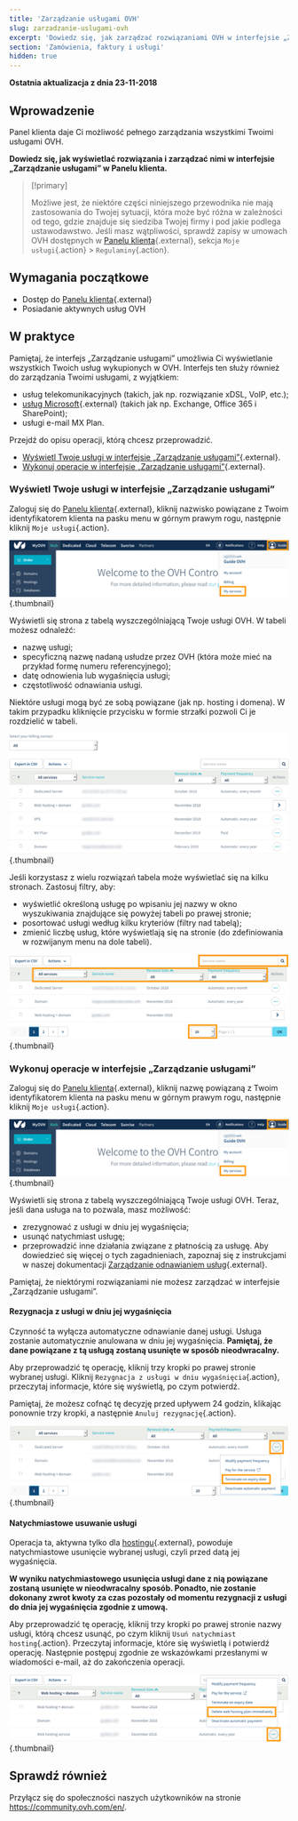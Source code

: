 ```yaml
---
title: 'Zarządzanie usługami OVH'
slug: zarzadzanie-uslugami-ovh
excerpt: 'Dowiedz się, jak zarządzać rozwiązaniami OVH w interfejsie „Zarządzanie usługami” w Panelu klienta'
section: 'Zamówienia, faktury i usługi'
hidden: true
---
```


**Ostatnia aktualizacja z dnia 23-11-2018**

## Wprowadzenie

Panel klienta daje Ci możliwość pełnego zarządzania wszystkimi Twoimi usługami OVH.

**Dowiedz się, jak wyświetlać rozwiązania i zarządzać nimi w interfejsie „Zarządzanie usługami” w Panelu klienta.**

> [!primary]
>
> Możliwe jest, że niektóre części niniejszego przewodnika nie mają zastosowania do Twojej sytuacji, która może być różna w zależności od tego, gdzie znajduje się siedziba Twojej firmy i pod jakie podlega ustawodawstwo. Jeśli masz wątpliwości, sprawdź zapisy w umowach OVH dostępnych w [Panelu klienta](https://www.ovh.com/auth/?action=gotomanager){.external}, sekcja `Moje usługi`{.action} > `Regulaminy`{.action}.
>


## Wymagania początkowe

- Dostęp do [Panelu klienta](https://www.ovh.com/auth/?action=gotomanager){.external}
- Posiadanie aktywnych usług OVH

## W praktyce

Pamiętaj, że interfejs „Zarządzanie usługami” umożliwia Ci wyświetlanie wszystkich Twoich usług wykupionych w OVH. Interfejs ten służy również do zarządzania Twoimi usługami, z wyjątkiem:

- usług telekomunikacyjnych (takich, jak np. rozwiązanie xDSL, VoIP, etc.);
- [usług Microsoft](https://www.ovh.pl/office-365/){.external} (takich jak np. Exchange, Office 365 i SharePoint);
- usługi e-mail MX Plan.

Przejdź do opisu operacji, którą chcesz przeprowadzić.

- [Wyświetl Twoje usługi w interfejsie „Zarządzanie usługami”](https://docs.ovh.com/pl/billing/zarzadzanie-uslugami-ovh/#wyswietl-twoje-uslugi-w-interfejsie-zarzadzanie-uslugami){.external}.
- [Wykonuj operacje w interfejsie „Zarządzanie usługami”](https://docs.ovh.com/pl/billing/zarzadzanie-uslugami-ovh/#wykonuj-operacje-w-interfejsie-zarzadzanie-uslugami){.external}.

### Wyświetl Twoje usługi w interfejsie „Zarządzanie usługami”

Zaloguj się do [Panelu klienta](https://www.ovh.com/auth/?action=gotomanager){.external}, kliknij nazwisko powiązane z Twoim identyfikatorem klienta na pasku menu w górnym prawym rogu, następnie kliknij `Moje usługi`{.action}.

![manageservices](images/manage-ovh-services-step1.png){.thumbnail}

Wyświetli się strona z tabelą wyszczególniającą Twoje usługi OVH. W tabeli możesz odnaleźć:

- nazwę usługi;
- specyficzną nazwę nadaną usłudze przez OVH (która może mieć na przykład formę numeru referencyjnego);
- datę odnowienia lub wygaśnięcia usługi;
- częstotliwość odnawiania usługi.

Niektóre usługi mogą być ze sobą powiązane (jak np. hosting i domena). W takim przypadku kliknięcie przycisku w formie strzałki pozwoli Ci je rozdzielić w tabeli.

![manageservices](images/manage-ovh-services-step2.png){.thumbnail}

Jeśli korzystasz z wielu rozwiązań tabela może wyświetlać się na kilku stronach. Zastosuj filtry, aby:

- wyświetlić określoną usługę po wpisaniu jej nazwy w okno wyszukiwania znajdujące się powyżej tabeli po prawej stronie;
- posortować usługi według kilku kryteriów (filtry nad tabelą); 
- zmienić liczbę usług, które wyświetlają się na stronie (do zdefiniowania w rozwijanym menu na dole tabeli).

![manageservices](images/manage-ovh-services-step3.png){.thumbnail}

### Wykonuj operacje w interfejsie „Zarządzanie usługami”

Zaloguj się do [Panelu klienta](https://www.ovhtelecom.fr/manager/auth/?action=gotomanager){.external}, kliknij nazwę powiązaną z Twoim identyfikatorem klienta na pasku menu w górnym prawym rogu, następnie kliknij `Moje usługi`{.action}.

![manageservices](images/manage-ovh-services-step1.png){.thumbnail}

Wyświetli się strona z tabelą wyszczególniającą Twoje usługi OVH. Teraz, jeśli dana usługa na to pozwala, masz możliwość:

- zrezygnować z usługi w dniu jej wygaśnięcia;
- usunąć natychmiast usługę;
- przeprowadzić inne działania związane z płatnością za usługę. Aby dowiedzieć się więcej o tych zagadnieniach, zapoznaj się z instrukcjami w naszej dokumentacji [Zarządzanie odnawianiem usług](https://docs.ovh.com/pl/billing/przewodnik_dotyczacy_opcji_automatycznego_odnawiania_uslug_w_ovh/){.external}.

Pamiętaj, że niektórymi rozwiązaniami nie możesz zarządzać w interfejsie „Zarządzanie usługami”.

#### Rezygnacja z usługi w dniu jej wygaśnięcia

Czynność ta wyłącza automatyczne odnawianie danej usługi. Usługa zostanie automatycznie anulowana w dniu jej wygaśnięcia. **Pamiętaj, że dane powiązane z tą usługą zostaną usunięte w sposób nieodwracalny.** 

Aby przeprowadzić tę operację, kliknij trzy kropki po prawej stronie wybranej usługi. Kliknij `Rezygnacja z usługi w dniu wygaśnięcia`{.action}, przeczytaj informacje, które się wyświetlą, po czym potwierdź.

Pamiętaj, że możesz cofnąć tę decyzję przed upływem 24 godzin, klikając ponownie trzy kropki, a następnie `Anuluj rezygnację`{.action}.

![manageservices](images/manage-ovh-services-step4.png){.thumbnail}

#### Natychmiastowe usuwanie usługi

Operacja ta, aktywna tylko dla [hostingu](https://www.ovh.pl/hosting/){.external}, powoduje natychmiastowe usunięcie wybranej usługi, czyli przed datą jej wygaśnięcia. 

**W wyniku natychmiastowego usunięcia usługi dane z nią powiązane zostaną usunięte w nieodwracalny sposób. Ponadto, nie zostanie dokonany zwrot kwoty za czas pozostały od momentu rezygnacji z usługi do dnia jej wygaśnięcia zgodnie z umową.**

Aby przeprowadzić tę operację, kliknij trzy kropki po prawej stronie nazwy usługi, którą chcesz usunąć, po czym kliknij `Usuń natychmiast hosting`{.action}. Przeczytaj informacje, które się wyświetlą i potwierdź operację. Następnie postępuj zgodnie ze wskazówkami przesłanymi w wiadomości e-mail, aż do zakończenia operacji.

![manageservices](images/manage-ovh-services-step5.png){.thumbnail}

## Sprawdź również

Przyłącz się do społeczności naszych użytkowników na stronie <https://community.ovh.com/en/>.
